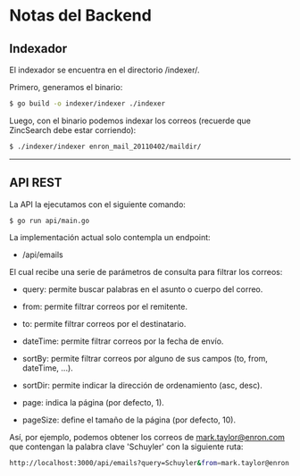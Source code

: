 # Notas del Backend

## Indexador
El indexador se encuentra en el directorio /indexer/.

Primero, generamos el binario:

```bash
$ go build -o indexer/indexer ./indexer
```

Luego, con el binario podemos indexar los correos (recuerde que ZincSearch debe estar corriendo):

```bash
$ ./indexer/indexer enron_mail_20110402/maildir/
```

---

## API REST
La API la ejecutamos con el siguiente comando:

```bash
$ go run api/main.go
```

La implementación actual solo contempla un endpoint:

- /api/emails

El cual recibe una serie de parámetros de consulta para filtrar los correos:

- query: permite buscar palabras en el asunto o cuerpo del correo.
- from: permite filtrar correos por el remitente.
- to: permite filtrar correos por el destinatario.
- dateTime: permite filtrar correos por la fecha de envío.

- sortBy: permite filtrar correos por alguno de sus campos (to, from, dateTime, ...).
- sortDir: permite indicar la dirección de ordenamiento (asc, desc).

- page: indica la página (por defecto, 1).
- pageSize: define el tamaño de la página (por defecto, 10).

Así, por ejemplo, podemos obtener los correos de mark.taylor@enron.com que contengan la palabra clave 'Schuyler' con la siguiente ruta:

```bash
http://localhost:3000/api/emails?query=Schuyler&from=mark.taylor@enron.com
```
